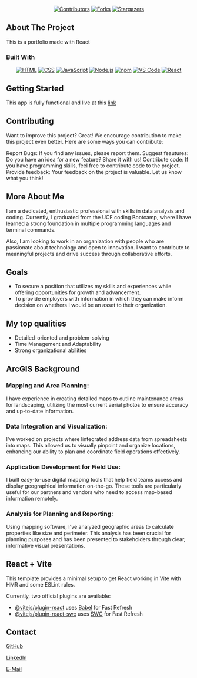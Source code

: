 <div align="center">

[![Contributors](https://img.shields.io/github/contributors/uwttn/tech-blog.svg?style=plastic&logo=appveyor)](https://github.com/uwttn/tech-blog/graphs/contributors)
[![Forks](https://img.shields.io/github/forks/uwttn/tech-blog.svg?style=plastic&logo=appveyor)](https://github.com/uwttn/tech-blog/network/members)
[![Stargazers](https://img.shields.io/github/stars/uwttn/tech-blog.svg?style=plastic&logo=appveyor)](https://github.com/uwttn/tech-blog/stargazers)

</div>

## About The Project

This is a portfolio made with React

### Built With

<div align="center">

[![HTML](https://img.shields.io/badge/Language-HTML-E34F26?style=plastic&logo=html5&logoWidth=10&logoColor=E34F26)](https://www.w3schools.com/html/)
[![CSS](https://img.shields.io/badge/Language-CSS-1572B6?style=plastic&logo=css3&logoWidth=10&logoColor=1572B6)](https://www.w3schools.com/css/)
[![JavaScript](https://img.shields.io/badge/Language-js-f7df1e?style=plastic&logo=JavaScript&logoWidth=10&logoColor=f7df15)](https://www.w3schools.com/js/default.asp)
[![Node.js](https://img.shields.io/badge/Framework-Node.js-5fa04e?style=plastic&logo=Node.js&logoWidth=10&logoColor=5fa04e)](https://nodejs.org/en/)
[![npm](https://img.shields.io/badge/Tools-npm-cb3837?style=plastic&logo=npm&logoWidth=10&logoColor=cb3837)](https://www.npmjs.com/)
[![VS Code](https://img.shields.io/badge/IDE-VSCode-blue?style=plastic&logo=VisualStudioCode&logoWidth=10&logoColor=blue)](https://code.visualstudio.com/docs)
[![React](https://img.shields.io/badge/Framework-React-61dafb?style=plastic&logo=React&logoWidth=10&logoColor=61daf8)](https://expressjs.com/)

</div>

<!-- GETTING STARTED -->

## Getting Started

This app is fully functional and live at this [link](https://jymuch.netlify.app/)

## Contributing

Want to improve this project? Great! We encourage contribution to make this project even better. Here are some ways you can contribute:

Report Bugs: If you find any issues, please report them.
Suggest feautures: Do you have an idea for a new feature? Share it with us!
Contribute code: If you have programming skills, feel free to contribute code to the project.
Provide feedback: Your feedback on the project is valuable. Let us know what you think!

## More About Me

I am a dedicated, enthusiastic professional with skills in data analysis and coding. Currently, I graduated from the UCF coding Bootcamp, where I have learned a strong foundation in multiple programming languages and terminal commands.

Also, I am looking to work in an organization with people who are passionate about technology and open to innovation. I want to contribute to meaningful projects and drive success through collaborative efforts.

## Goals

- To secure a position that utilizes my skills and experiences while offering opportunities for growth and advancement.
- To provide employers with information in which they can make inform decision on whethers I  would be an asset to their organization.

## My top qualities

- Detailed-oriented and problem-solving
- Time Management and Adaptability
- Strong organizational abilities

## ArcGIS Background

### Mapping and Area Planning:

I have experience in creating detailed maps to outline maintenance areas for landscaping, utilizing the most current aerial photos to ensure accuracy and up-to-date information.

### Data Integration and Visualization:

I've worked on projects where lintegrated address data from spreadsheets into maps. This allowed us to visually pinpoint and organize locations, enhancing our ability to plan and coordinate field operations effectively.

### Application Development for Field Use:

I built easy-to-use digital mapping tools that help field teams access and display geographical information on-the-go. These tools are particularly useful for our partners and vendors who need to access map-based information remotely.

### Analysis for Planning and Reporting:

Using mapping software, I've analyzed geographic areas to calculate properties like size and perimeter. This analysis has been crucial for planning purposes and has been presented to stakeholders through clear, informative visual presentations.


## React + Vite

This template provides a minimal setup to get React working in Vite with HMR and some ESLint rules.

Currently, two official plugins are available:

- [@vitejs/plugin-react](https://github.com/vitejs/vite-plugin-react/blob/main/packages/plugin-react/README.md) uses [Babel](https://babeljs.io/) for Fast Refresh
- [@vitejs/plugin-react-swc](https://github.com/vitejs/vite-plugin-react-swc) uses [SWC](https://swc.rs/) for Fast Refresh

<!-- CONTACT -->

## Contact

[GitHub](https://github.com/uwttn)

[LinkedIn](https://www.linkedin.com/in/uwttn)

[E-Mail](mailto:muchati@icloud.com)

